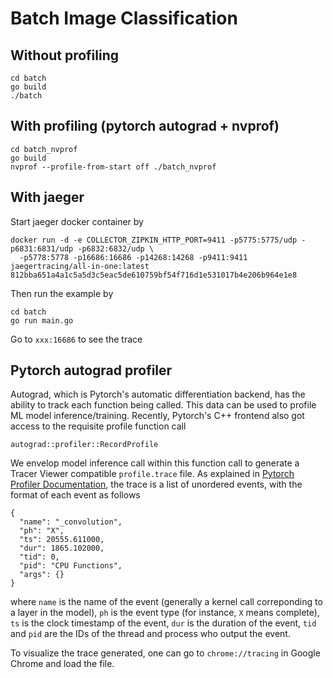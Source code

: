# Batch Image Classification

## Without profiling

```
cd batch
go build
./batch
```

## With profiling (pytorch autograd + nvprof)

```
cd batch_nvprof
go build
nvprof --profile-from-start off ./batch_nvprof
```

## With jaeger

Start jaeger docker container by

```
docker run -d -e COLLECTOR_ZIPKIN_HTTP_PORT=9411 -p5775:5775/udp -p6831:6831/udp -p6832:6832/udp \
  -p5778:5778 -p16686:16686 -p14268:14268 -p9411:9411 jaegertracing/all-in-one:latest
812bba651a4a1c5a5d3c5eac5de610759bf54f716d1e531017b4e206b964e1e8
```

Then run the example by

```
cd batch
go run main.go
```

Go to `xxx:16686` to see the trace

## Pytorch autograd profiler

Autograd, which is Pytorch's automatic differentiation backend, has the ability to track each function being called. This data can be used to profile ML model inference/training. Recently, Pytorch's C++ frontend also got access to the requisite profile function call
```
autograd::profiler::RecordProfile
```
We envelop model inference call within this function call to generate a Tracer Viewer compatible `profile.trace` file. As explained in [Pytorch Profiler Documentation](https://docs.google.com/document/d/1CvAClvFfyA5R-PhYUmn5OOQtYMH4h6I0nSsKchNAySU/preview), the trace is a list of unordered events, with the format of each event as follows

```
{
  "name": "_convolution",
  "ph": "X",
  "ts": 20555.611000,
  "dur": 1865.102000,
  "tid": 0,
  "pid": "CPU Functions",
  "args": {}
}
```

where `name` is the name of the event (generally a kernel call correponding to a layer in the model), `ph` is the event type (for instance, `X` means complete), `ts` is the clock timestamp of the event, `dur` is the duration of the event, `tid` and `pid` are the IDs of the thread and process who output the event.

To visualize the trace generated, one can go to `chrome://tracing` in Google Chrome and load the file.  
